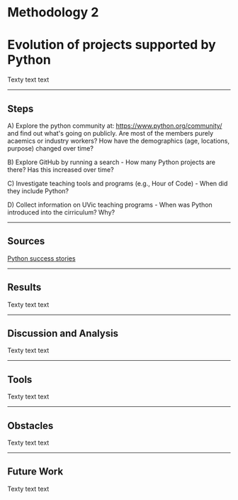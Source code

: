 # Methodology 2
# Evolution of projects supported by Python

Texty text text

----------

Steps
-----

A) Explore the python community at: https://www.python.org/community/ and find out what's going on publicly. Are most of the members purely acaemics or industry workers? How have the demographics (age, locations, purpose) changed over time?
   
B) Explore GitHub by running a search - How many Python projects are there? Has this increased over time?
   
C) Investigate teaching tools and programs (e.g., Hour of Code) - When did they include Python?
   
D) Collect information on UVic teaching programs - When was Python introduced into the cirriculum? Why?


----------

Sources
-------

[Python success stories](https://www.python.org/about/success/)

----------

Results
----------

Texty text text

----------

Discussion and Analysis
-----------------------

Texty text text

----------


Tools
-------

Texty text text

----------


Obstacles
----------

Texty text text

----------


Future Work
----------

Texty text text
